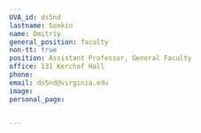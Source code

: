 ```yaml
---
UVA_id: ds5nd
lastname: Sonkin
name: Dmitriy
general_position: faculty
non-tt: true
position: Assistant Professor, General Faculty
office: 131 Kerchof Hall
phone: 
email: ds5nd@virginia.edu
image:
personal_page:


---
```

